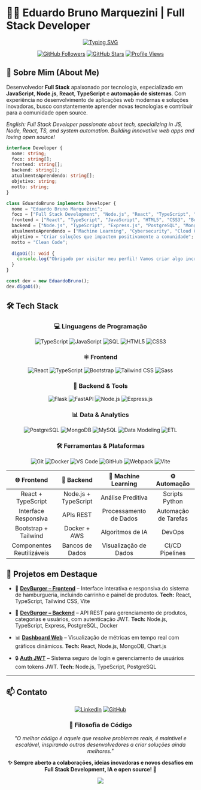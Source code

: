# 👨‍💻 Eduardo Bruno Marquezini | Full Stack Developer

<div align="center">
  
  [![Typing SVG](https://readme-typing-svg.herokuapp.com?font=Fira+Code&size=22&pause=1000&color=00D9FF&center=true&vCenter=true&width=435&lines=Desenvolvedor+Full+Stack+%F0%9F%92%BB;React+%26+TypeScript+Developer+%E2%9A%9B%EF%B8%8F;Criador+de+Solu%C3%A7%C3%B5es+Inovadoras+%F0%9F%9A%80;Apaixonado+por+Open+Source+%E2%9D%A4%EF%B8%8F;Learning+AI+%26+Next.js+%F0%9F%A4%96)](https://git.io/typing-svg)

  [![GitHub Followers](https://img.shields.io/github/followers/eduardobm0708?label=Seguidores&style=for-the-badge&color=0891b2&labelColor=1c1917)](https://github.com/eduardobm0708)
  [![GitHub Stars](https://img.shields.io/github/stars/eduardobm0708?affiliations=OWNER%2CCOLLABORATOR&style=for-the-badge&color=0891b2&labelColor=1c1917)](https://github.com/eduardobm0708)
  [![Profile Views](https://komarev.com/ghpvc/?username=eduardobm0708&color=0891b2&style=for-the-badge)](https://github.com/eduardobm0708)
</div>

## 🚀 Sobre Mim (About Me)
Desenvolvedor **Full Stack** apaixonado por tecnologia, especializado em **JavaScript**, **Node.js**, **React**, **TypeScript** e **automação de sistemas**. Com experiência no desenvolvimento de aplicações web modernas e soluções inovadoras, busco constantemente aprender novas tecnologias e contribuir para a comunidade open source.

*English: Full Stack Developer passionate about tech, specializing in JS, Node, React, TS, and system automation. Building innovative web apps and loving open source!*

```typescript
interface Developer {
  nome: string;
  foco: string[];
  frontend: string[];
  backend: string[];
  atualmenteAprendendo: string[];
  objetivo: string;
  motto: string;
}

class EduardoBruno implements Developer {
  nome = "Eduardo Bruno Marquezini";
  foco = ["Full Stack Development", "Node.js", "React", "TypeScript", "Automação"];
  frontend = ["React", "TypeScript", "JavaScript", "HTML5", "CSS3", "Bootstrap", "Tailwind"];
  backend = ["Node.js", "TypeScript", "Express.js", "PostgreSQL", "MongoDB", "MySQL", "Docker", "AWS"];
  atualmenteAprendendo = ["Machine Learning", "Cybersecurity", "Cloud Computing", "Next.js"];
  objetivo = "Criar soluções que impactem positivamente a comunidade";
  motto = "Clean Code";
  
  digaOi(): void {
    console.log("Obrigado por visitar meu perfil! Vamos criar algo incrível juntos? 🚀");
  }
}

const dev = new EduardoBruno();
dev.digaOi();
```
## 🛠️ Tech Stack

<div align="center">

### 💻 Linguagens de Programação
![TypeScript](https://img.shields.io/badge/TypeScript-3178C6?style=for-the-badge&logo=typescript&logoColor=white)
![JavaScript](https://img.shields.io/badge/JavaScript-F7DF1E?style=for-the-badge&logo=javascript&logoColor=black)
![SQL](https://img.shields.io/badge/SQL-336791?style=for-the-badge&logo=postgresql&logoColor=white)
![HTML5](https://img.shields.io/badge/HTML5-E34F26?style=for-the-badge&logo=html5&logoColor=white)
![CSS3](https://img.shields.io/badge/CSS3-1572B6?style=for-the-badge&logo=css3&logoColor=white)

### ⚛️ Frontend 
![React](https://img.shields.io/badge/React-61DAFB?style=for-the-badge&logo=react&logoColor=black)
![TypeScript](https://img.shields.io/badge/TypeScript-3178C6?style=for-the-badge&logo=typescript&logoColor=white)
![Bootstrap](https://img.shields.io/badge/Bootstrap-7952B3?style=for-the-badge&logo=bootstrap&logoColor=white)
![Tailwind CSS](https://img.shields.io/badge/Tailwind_CSS-38B2AC?style=for-the-badge&logo=tailwind-css&logoColor=white)
![Sass](https://img.shields.io/badge/Sass-CC6699?style=for-the-badge&logo=sass&logoColor=white)

### 🚀 Backend & Tools
![Flask](https://img.shields.io/badge/Flask-000000?style=for-the-badge&logo=flask&logoColor=white)
![FastAPI](https://img.shields.io/badge/FastAPI-009688?style=for-the-badge&logo=fastapi&logoColor=white)
![Node.js](https://img.shields.io/badge/Node.js-339933?style=for-the-badge&logo=node.js&logoColor=white)
![Express.js](https://img.shields.io/badge/Express.js-000000?style=for-the-badge&logo=express&logoColor=white)

### 📊 Data & Analytics
![PostgreSQL](https://img.shields.io/badge/PostgreSQL-316192?style=for-the-badge&logo=postgresql&logoColor=white) 
![MongoDB](https://img.shields.io/badge/MongoDB-47A248?style=for-the-badge&logo=mongodb&logoColor=white) 
![MySQL](https://img.shields.io/badge/MySQL-4479A1?style=for-the-badge&logo=mysql&logoColor=white) 
![Data Modeling](https://img.shields.io/badge/Data%20Modeling-02569B?style=for-the-badge&logo=databricks&logoColor=white) 
![ETL](https://img.shields.io/badge/ETL%20Concepts-FF6F00?style=for-the-badge&logo=apacheairflow&logoColor=white)

### 🛠️ Ferramentas & Plataformas
![Git](https://img.shields.io/badge/Git-F05032?style=for-the-badge&logo=git&logoColor=white)
![Docker](https://img.shields.io/badge/Docker-2496ED?style=for-the-badge&logo=docker&logoColor=white)
![VS Code](https://img.shields.io/badge/VS%20Code-007ACC?style=for-the-badge&logo=visual-studio-code&logoColor=white)
![GitHub](https://img.shields.io/badge/GitHub-181717?style=for-the-badge&logo=github&logoColor=white)
![Webpack](https://img.shields.io/badge/Webpack-8DD6F9?style=for-the-badge&logo=webpack&logoColor=black)
![Vite](https://img.shields.io/badge/Vite-646CFF?style=for-the-badge&logo=vite&logoColor=white)

</div>

<div align="center">

|   🌐 **Frontend**   |   🔧 **Backend**    |  🤖 **Machine Learning**  |   ⚙️ **Automação**   |
| :-----------------: | :-----------------: | :------------------------: | :------------------: |
|   React + TypeScript   |    Node.js + TypeScript    |     Análise Preditiva      |    Scripts Python    |
| Interface Responsiva |      APIs REST      |   Processamento de Dados   | Automação de Tarefas |
| Bootstrap + Tailwind |      Docker + AWS    |      Algoritmos de IA      |        DevOps        |
|  Componentes Reutilizáveis  | Bancos de Dados |   Visualização de Dados    |   CI/CD Pipelines    |

</div>


## 📂 Projetos em Destaque

- 🍔 [**DevBurger – Frontend**](https://github.com/eduardobm0708/devburger-frontEnd.git) – Interface interativa e responsiva do sistema de hamburgueria, incluindo carrinho e painel de produtos. **Tech:** React, TypeScript, Tailwind CSS, Vite  

- 🍔 [**DevBurger – Backend**](https://github.com/eduardobm0708/devburguer-backend.git) – API REST para gerenciamento de produtos, categorias e usuários, com autenticação JWT. **Tech:** Node.js, TypeScript, Express, PostgreSQL, Docker  

- 📊 [**Dashboard Web**](https://github.com/eduardobm0708/dashboard-web) – Visualização de métricas em tempo real com gráficos dinâmicos. **Tech:** React, Node.js, MongoDB, Chart.js  

- 🔒 [**Auth JWT**](https://github.com/eduardobm0708/auth-jwt) – Sistema seguro de login e gerenciamento de usuários com tokens JWT. **Tech:** Node.js, TypeScript, PostgreSQL

---

## 📫 Contato
<div align="center">

[![LinkedIn](https://img.shields.io/badge/LinkedIn-0077B5?style=for-the-badge&logo=linkedin&logoColor=white)](https://www.linkedin.com/in/eduardo-bruno-marquezini)
[![GitHub](https://img.shields.io/badge/GitHub-181717?style=for-the-badge&logo=github&logoColor=white)](https://github.com/eduardobm0708)

### 💭 Filosofia de Código
*"O melhor código é aquele que resolve problemas reais, é maintível e escalável, inspirando outros desenvolvedores a criar soluções ainda melhores."*

**✨ Sempre aberto a colaborações, ideias inovadoras e novos desafios em Full Stack Development, IA e open source! 🚀**

<img src="https://capsule-render.vercel.app/api?type=waving&color=0891b2&height=120&section=footer"/>

</div>
